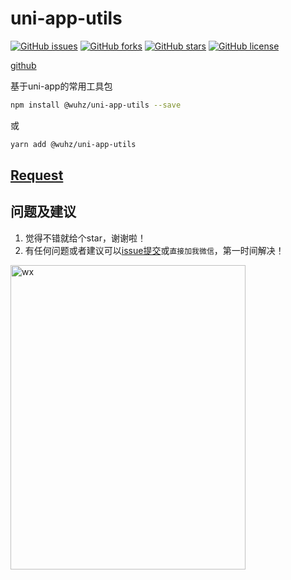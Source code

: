 # uni-app-utils

[![GitHub issues](https://img.shields.io/github/issues/HanZhaorz/uni-app-utils)](https://github.com/HanZhaorz/uni-app-utils/issues)
[![GitHub forks](https://img.shields.io/github/forks/HanZhaorz/uni-app-utils)](https://github.com/HanZhaorz/uni-app-utils/network)
[![GitHub stars](https://img.shields.io/github/stars/HanZhaorz/uni-app-utils)](https://github.com/HanZhaorz/uni-app-utils/stargazers)
[![GitHub license](https://img.shields.io/github/license/HanZhaorz/uni-app-utils)](https://github.com/HanZhaorz/uni-app-utils/blob/master/LICENSE)

[github](https://github.com/HanZhaorz/uni-app-utils)

基于uni-app的常用工具包

```bash
npm install @wuhz/uni-app-utils --save
```

或

```bash
yarn add @wuhz/uni-app-utils
```

## [Request](http://blog.hzyun.top/uni-app-utils/request.html)

## 问题及建议

1. 觉得不错就给个star，谢谢啦！
2. 有任何问题或者建议可以[issue提交](https://github.com/HanZhaorz/uni-app-utils/issues)或`直接加我微信`，第一时间解决！

<img src="http://hanzhaorz.oss-cn-hangzhou.aliyuncs.com/code.jpeg" width = "376" height = "487" alt="wx"/>
